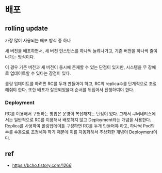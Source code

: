 # 배포

## rolling update

가장 많이 사용되는 배포 방식 중 하나

새 버전을 배포하면서, 새 버전 인스턴스를 하나씩 늘려나가고, 기존 버전을 하나씩 줄여나가는 방식이다.

이 경우 기존 버전과 새 버전이 동시에 존재할 수 있는 단점이 있지만, 시스템을 무 장애로 업데이트할 수 있다는 장점이 있다.

롤링 업데이트를 하려면 RC를 두개 만들어야 하고, RC의 replica수를 단계적으로 조절해줘야 한다. 또한 배포가 잘못되었을때 순서를 뒤집어서 진행하여야 한다.

### Deployment

RC를 이용해서 구현하는 방법은 운영이 복잡해지는 단점이 있다.
그래서 쿠버네티스에서는 일반적으로 RC를 이용해서 배포하지 않고
Deployment라는 개념을 사용한다.
Replica를 사용하여 롤링업데이틀 구성하면 RC를 두개 만들어야 하고, 하나씩 Pod의 수를 수동으로 조정해야 하기 때문에 이를 자동화해서 추상화한 개념이 Deployment이다.


## ref
- https://bcho.tistory.com/1266
